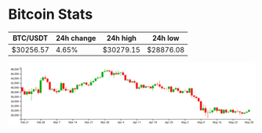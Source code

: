 # Bitcoin Stats

BTC/USDT|24h change|24h high|24h low|
|---|---|---|---|
|$30256.57|4.65%|$30279.15|$28876.08|

<img src="./chart.svg">
